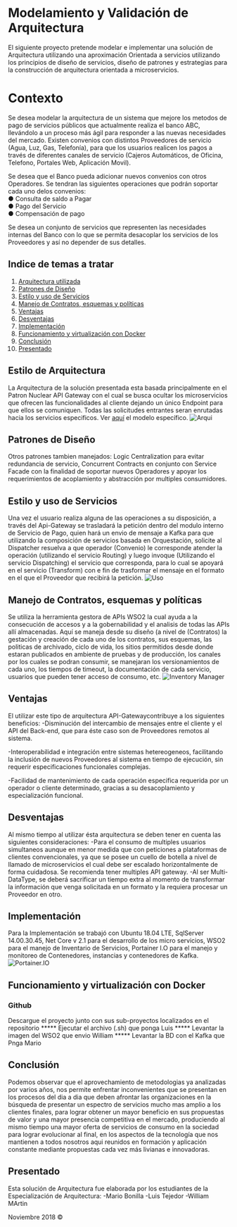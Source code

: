 # Modelamiento y Validación de Arquitectura

El siguiente proyecto pretende modelar e implementar una solución de Arquitectura utilizando una aproximación Orientada a servicios utilizando los principios de diseño de servicios, diseño de patrones y estrategias para la construcción de arquitectura orientada a microservicios.

# Contexto 

Se desea modelar la arquitectura de un sistema que mejore los metodos de pago de servicios públicos que actualmente realiza el banco ABC, llevándolo a un proceso más ágil para responder a las nuevas necesidades del mercado. Existen convenios con distintos Proveedores de servicio (Agua, Luz, Gas, Telefonía), para que los usuarios realicen los pagos a través de diferentes canales de servicio (Cajeros Automáticos, de Oficina, Telefono, Portales Web, Aplicación Movil).

Se desea que el Banco pueda adicionar nuevos convenios con otros Operadores. Se tendran las siguientes operaciones que podrán soportar cada uno delos convenios:<br />
● Consulta de saldo a Pagar  <br />
● Pago del Servicio  <br />
● Compensación de pago <br />

Se desea  un conjunto de servicios que representen las necesidades internas del Banco con lo que se permita desacoplar los servicios de los Proveedores y así no depender de sus detalles.  

## Indice de temas a tratar
1. [Arquitectura utilizada](#arquitectura-utilizada)
2. [Patrones de Diseño](#patrones-de-diseño)
3. [Estilo y uso de Servicios](#estilo-y-uso-de-servicios)
4. [Manejo de Contratos, esquemas y políticas](#Manejo-de-Contratos,-esquemas-y-políticas)
5. [Ventajas](#ventajas)
6. [Desventajas](#desventajas)
7. [Implementación](#implementación)
8. [Funcionamiento y virtualización con Docker](#funcionamiento-y-virtualización-con-Docker)
9. [Conclusión](#conclusión)
10. [Presentado](#presentado)

## Estilo de Arquitectura
La Arquitectura de la solución presentada esta basada principalmente en el Patron Nuclear API Gateway con el cual se busca ocultar los microservicios que ofrecen las funcionalidades al cliente dejando un único Endpoint para que ellos se comuniquen. Todas las solicitudes entrantes seran enrutadas hacia los servicios especificos. Ver [aquí](https://github.com/whmarti/MateboMicroservicios/blob/master/images/Arq_Gateway.JPG) el modelo específico.
![Arqui](https://github.com/whmarti/MateboMicroservicios/blob/master/images/DiagComponentes_v1.png)
## Patrones de Diseño
Otros patrones tambien manejados: Logic Centralization para evitar redundancia de servicio, Concurrent Contracts en conjunto con Service Facade con la finalidad de soportar nuevos Operadores y apoyar los requerimientos de acoplamiento y abstracción por multiples consumidores.

## Estilo y uso de Servicios
Una vez el usuario realiza alguna de las operaciones a su disposición, a través del Api-Gateway se trasladará la petición dentro del modulo interno de Servicio de Pago, quien hará un envio de mensaje a Kafka para que utilizando la composición de servicios basada en Orquestación, solicite al Dispatcher resuelva a que operador (Convenio) le corresponde atender la operación (utilizando el servicio Routing) y luego invoque (Utilizando el servicio Dispatching) el servicio que corresponda, para lo cual se apoyará en el servicio (Transform) con e fin de trasformar el mensaje en el formato en el que el Proveedor que recibirá la petición.
![Uso](https://github.com/whmarti/MateboMicroservicios/blob/master/images/Implmenta2.JPG)

## Manejo de Contratos, esquemas y políticas
Se utiliza la herramienta gestora de APIs WSO2 la cual ayuda a la consecución de accesos y a la gobernabilidad y el analisis de todas las APIs allí almacenadas. Aquí se maneja desde su diseño (a nivel de (Contratos) la gestación y creación de cada uno de los contratos, sus esquemas, las politicas de archivado, ciclo de vida, los sitios permitidos desde donde estaran publicados en ambiente de pruebas y de producción, los canales por los cuales se podran consumir, se manejaran los versionamientos de cada uno, los tiempos de timeout, la documentación de cada servicio, usuarios que pueden tener acceso de consumo, etc.
![Inventory Manager](https://github.com/whmarti/MateboMicroservicios/blob/master/images/Inventary_Mger.JPG)

## Ventajas
El utilizar este tipo de arquitectura API-Gatewaycontribuye a los siguientes beneficios:
-Disminución del intercambio de mensajes entre el cliente y el API del Back-end, que para éste caso son de Proveedores remotos al sistema.

-Interoperabilidad e integración entre sistemas hetereogeneos, facilitando la inclusión de nuevos Proveedores al sistema en tiempo de ejecución, sin requerir especificaciones funcionales complejas.

-Facilidad de mantenimiento de cada operación especifica requerida por un operador o cliente determinado, gracias a su desacoplamiento y especialización funcional.

## Desventajas
Al mismo tiempo al utilizar ésta arquitectura se deben tener en cuenta las siguientes consideraciones:
-Para el consumo de multiples usuarios simultaneos aunque en menor medida que con peticiones a plataformas de clientes convencionales, ya que se posee un cuello de botella a nivel de llamado de microservicios el cual debe ser escalado horizontalmente de forma cuidadosa. Se recomienda tener multiples API gateway.
-Al ser Multi-DataType, se deberá sacrificar un tiempo extra al momento de transformar la información que venga solicitada en un formato y la requiera procesar un Proveedor en otro.

## Implementación
Para la Implementación se trabajó con Ubuntu 18.04 LTE, SqlServer 14.00.30.45, Net Core v 2.1 para el desarrollo de los micro servicios, WSO2 para el manejo de Inventario de Servicios, Portainer I.O para el manejo y monitoreo de Contenedores, instancias y contenedores de Kafka. 
![Portainer.IO](https://github.com/whmarti/MateboMicroservicios/blob/master/images/Portainer_Kafka.JPG)

## Funcionamiento y virtualización con Docker
### Github
Descargue el proyecto junto con sus sub-proyectos localizados en el repositorio
***** Ejecutar el archivo (.sh) que ponga Luis 
***** Levantar la imagen del WSO2 que envio William
***** Levantar la BD con el Kafka que Pnga Mario

## Conclusión
Podemos observar que el aprovechamiento de metodologias ya analizadas por varios años, nos permite enfrentar inconvenientes que se presentan en los procesos del dia a dia que deben afrontar las organizaciones en la búsqueda de presentar un espectro de servicios mucho mas amplio a los clientes finales, para lograr obtener un mayor beneficio en sus propuestas de valor y una mayor presencia competitiva en el mercado, produciendo al mismo tiempo una mayor oferta de servicios de consumo en la sociedad para lograr evolucionar al final, en los aspectos de la tecnología que nos mantienen a todos nosotros aqui reunidos en formación y aplicación constante mediante propuestas cada vez más livianas e innovadoras.

## Presentado
Esta solución de Arquitectura fue elaborada por los estudiantes de la Especialización de Arquitectura:
-Mario Bonilla
-Luis Tejedor
-William MArtin

 Noviembre 2018 ©
